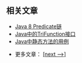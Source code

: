 ## 相关文章

+ [Java 8 Predicate链](docs/Java8谓词链.md)
+ [Java中的TriFunction接口](docs/Java中的TriFunction接口.md)
+ [Java中静态方法的用例](docs/Java中静态方法的用例.md)

- 更多文章： [[next -->]](../java-functional/README.md)